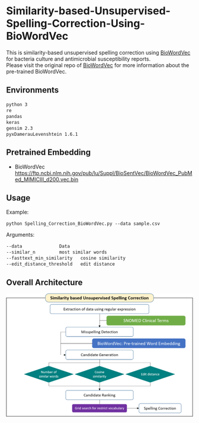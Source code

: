# Similarity-based-Unsupervised-Spelling-Correction-Using-BioWordVec

This is similarity-based unsupervised spelling correction using [BioWordVec] for bacteria culture and antimicrobial susceptibility reports.  
Please visit the original repo of [BioWordVec] for more information about the pre-trained BioWordVec.  

## Environments
	python 3
	re
  	pandas
	keras
	gensim 2.3
	pyxDamerauLevenshtein 1.6.1
	
## Pretrained Embedding
* BioWordVec  
https://ftp.ncbi.nlm.nih.gov/pub/lu/Suppl/BioSentVec/BioWordVec_PubMed_MIMICIII_d200.vec.bin

## Usage

Example:  

	python Spelling_Correction_BioWordVec.py --data sample.csv

Arguments:  

	--data				Data  
	--similar_n			most similar words 
	--fasttext_min_similarity	cosine similarity 
	--edit_distance_threshold	edit distance  


## Overall Architecture
![screensh](./img/architecture.png)

[BioWordVec]: https://github.com/ncbi-nlp/BioWordVec
